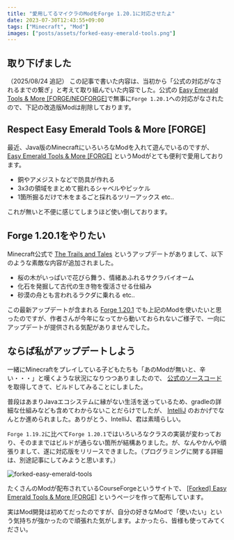 ```yaml
---
title: "愛用してるマイクラのModをForge 1.20.1に対応させたよ"
date: 2023-07-30T12:43:55+09:00
tags: ["Minecraft", "Mod"]
images: ["posts/assets/forked-easy-emerald-tools.png"]
---
```


## 取り下げました

（2025/08/24 追記）
この記事で書いた内容は、当初から「公式の対応がなされるまでの繋ぎ」と考えて取り組んでいた内容でした。公式の [Easy Emerald Tools & More [FORGE/NEOFORGE]](https://www.curseforge.com/minecraft/mc-mods/easy-emerald-tools)で無事に`Forge 1.20.1`への対応がなされたので、下記の改造版Modは削除しております。

## Respect Easy Emerald Tools & More [FORGE]

最近、Java版のMinecraftにいろいろなModを入れて遊んでいるのですが、 [Easy Emerald Tools & More [FORGE]](https://www.curseforge.com/minecraft/mc-mods/easy-emerald-tools) というModがとても便利で愛用しております。

* 銅やアメジストなどで防具が作れる
* 3x3の領域をまとめて掘れるシャベルやピッケル
* 1箇所掘るだけで木をまるごと採れるツリーアックス etc..

これが無いと不便に感じてしまうほど使い倒しております。

## Forge 1.20.1をやりたい

Minecraft公式で [The Trails and Tales](https://www.minecraft.net/ja-jp/updates/trails-and-tales) というアップデートがありまして、以下のような素敵な内容が追加されました。

* 桜の木がいっぱいで花びら舞う、情緒あふれるサクラバイオーム
* 化石を発掘して古代の生き物を復活させる仕組み
* 砂漠の舟とも言われるラクダに乗れる etc..

この最新アップデートが含まれる [Forge 1.20.1](https://files.minecraftforge.net/net/minecraftforge/forge/index_1.20.1.html) でも上記のModを使いたいと思ったのですが、作者さんが今年になってから動いておられないご様子で、一向にアップデートが提供される気配がありませんでした。

## ならば私がアップデートしよう

一緒にMinecraftをプレイしている子どもたちも「あのModが無いと、辛い・・・」と嘆くような状況になりつつありましたので、 [公式のソースコード](https://github.com/kwpugh/easy_emerald_forge) を取得してきて、ビルドしてみることにしました。

普段はあまりJavaエコシステムに縁がない生活を送っているため、gradleの詳細な仕組みなども含めてわからないことだらけでしたが、 [IntelliJ](https://www.jetbrains.com/ja-jp/idea/) のおかげでなんとか進められました。ありがとう、IntelliJ、君は素晴らしい。

`Forge 1.19.2`に比べて`Forge 1.20.1`ではいろいろなクラスの実装が変わっており、そのままではビルドが通らない箇所が結構ありました。が、なんやかんや頑張りまして、遂に対応版をリリースできました。（プログラミングに関する詳細は、別途記事にしてみようと思います。）

![forked-easy-emerald-tools](../assets/forked-easy-emerald-tools.png)

たくさんのModが配布されているCourseForgeというサイトで、 [[Forked] Easy Emerald Tools & More [FORGE]](https://www.curseforge.com/minecraft/mc-mods/forked-easy-emerald-tools-more-forge) というページを作って配布しています。

実はMod開発は初めてだったのですが、自分の好きなModで「使いたい」という気持ちが強かったので頑張れた気がします。よかったら、皆様も使ってみてください。
